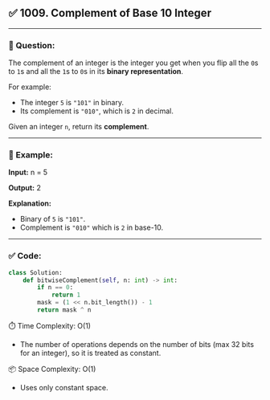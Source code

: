 ## ✅ 1009. Complement of Base 10 Integer

---

### 🧾 Question:
The complement of an integer is the integer you get when you flip all the `0`s to `1`s and all the `1`s to `0`s in its **binary representation**.

For example:  
- The integer `5` is `"101"` in binary.
- Its complement is `"010"`, which is `2` in decimal.

Given an integer `n`, return its **complement**.

---

### 🔹 Example:

**Input:**
n = 5

**Output:**
2

**Explanation:**  
- Binary of `5` is `"101"`.
- Complement is `"010"` which is `2` in base-10.

---

### ✅ Code:

```python
class Solution:
    def bitwiseComplement(self, n: int) -> int:
        if n == 0:
            return 1
        mask = (1 << n.bit_length()) - 1
        return mask ^ n
```
⏱️ Time Complexity:
O(1)

- The number of operations depends on the number of bits (max 32 bits for an integer), so it is treated as constant.

📦 Space Complexity:
O(1)

- Uses only constant space.

